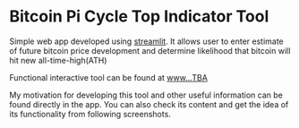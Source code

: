 # Bitcoin Pi Cycle Top Indicator Tool
Simple web app developed using [streamlit](https://streamlit.io/). It allows user to enter estimate of future bitcoin price development and determine likelihood that bitcoin will hit new all-time-high(ATH)

Functional interactive tool can be found at [www...TBA]()

My motivation for developing this tool and other useful information can be found directly in the app. You can also check its content and get the idea of its functionality from following screenshots.
